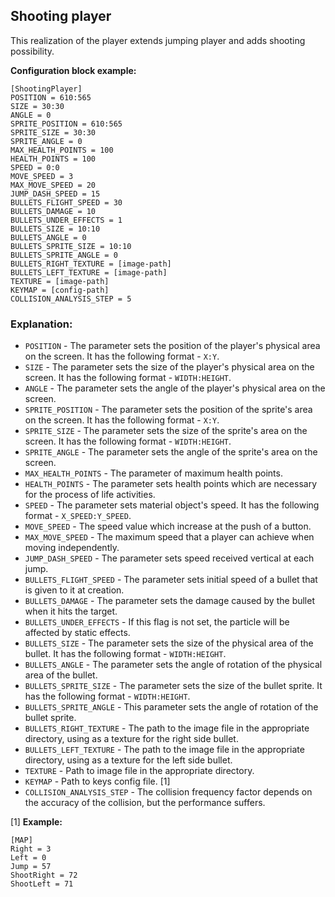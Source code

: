  ## Shooting player

 This realization of the player extends jumping player and adds shooting possibility.

 **Configuration block example:**

    [ShootingPlayer]
    POSITION = 610:565
    SIZE = 30:30
    ANGLE = 0
    SPRITE_POSITION = 610:565
    SPRITE_SIZE = 30:30
    SPRITE_ANGLE = 0
    MAX_HEALTH_POINTS = 100
    HEALTH_POINTS = 100
    SPEED = 0:0
    MOVE_SPEED = 3
    MAX_MOVE_SPEED = 20
    JUMP_DASH_SPEED = 15
    BULLETS_FLIGHT_SPEED = 30
    BULLETS_DAMAGE = 10
    BULLETS_UNDER_EFFECTS = 1
    BULLETS_SIZE = 10:10
    BULLETS_ANGLE = 0
    BULLETS_SPRITE_SIZE = 10:10
    BULLETS_SPRITE_ANGLE = 0
    BULLETS_RIGHT_TEXTURE = [image-path]
    BULLETS_LEFT_TEXTURE = [image-path]
    TEXTURE = [image-path]
    KEYMAP = [config-path]
    COLLISION_ANALYSIS_STEP = 5

 ### Explanation:

 * `POSITION` - The parameter sets the position of the player's physical area on the screen. It has the following format - `X:Y`.
 * `SIZE` - The parameter sets the size of the player's physical area on the screen. It has the following format - `WIDTH:HEIGHT`.
 * `ANGLE` - The parameter sets the angle of the player's physical area on the screen.
 * `SPRITE_POSITION` - The parameter sets the position of the sprite's area on the screen. It has the following format - `X:Y`.
 * `SPRITE_SIZE` - The parameter sets the size of the sprite's area on the screen. It has the following format - `WIDTH:HEIGHT`.
 * `SPRITE_ANGLE` - The parameter sets the angle of the sprite's area on the screen.
 * `MAX_HEALTH_POINTS` - The parameter of maximum health points.
 * `HEALTH_POINTS` - The parameter sets health points which are necessary for the process of life activities.
 * `SPEED` - The parameter sets material object's speed. It has the following format - `X_SPEED:Y_SPEED`.
 * `MOVE_SPEED` - The speed value which increase at the push of a button.
 * `MAX_MOVE_SPEED` - The maximum speed that a player can achieve when moving independently.
 * `JUMP_DASH_SPEED` - The parameter sets speed received vertical at each jump.
 * `BULLETS_FLIGHT_SPEED` - The parameter sets initial speed of a bullet that is given to it at creation.
 * `BULLETS_DAMAGE` - The parameter sets the damage caused by the bullet when it hits the target.
 * `BULLETS_UNDER_EFFECTS` - If this flag is not set, the particle will be affected by static effects.
 * `BULLETS_SIZE` - The parameter sets the size of the physical area of the bullet. It has the following format - `WIDTH:HEIGHT`.
 * `BULLETS_ANGLE` - The parameter sets the angle of rotation of the physical area of the bullet.
 * `BULLETS_SPRITE_SIZE` - The parameter sets the size of the bullet sprite. It has the following format - `WIDTH:HEIGHT`.
 * `BULLETS_SPRITE_ANGLE` - This parameter sets the angle of rotation of the bullet sprite.
 * `BULLETS_RIGHT_TEXTURE` - The path to the image file in the appropriate directory, using as a texture for the right side bullet.
 * `BULLETS_LEFT_TEXTURE` - The path to the image file in the appropriate directory, using as a texture for the left side bullet.
 * `TEXTURE` - Path to image file in the appropriate directory.
 * `KEYMAP` - Path to keys config file. [1]
 * `COLLISION_ANALYSIS_STEP` - The collision frequency factor depends on the accuracy of the collision, but the performance suffers.

 [1] **Example:**

    [MAP]
    Right = 3
    Left = 0
    Jump = 57
    ShootRight = 72
    ShootLeft = 71
